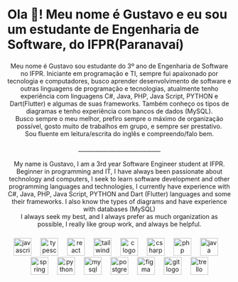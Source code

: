 <h1 align="left">Ola 👋! Meu nome é Gustavo e eu sou um estudante de Engenharia de Software, do IFPR(Paranavaí)</h1>

###

<p align="center">Meu nome é Gustavo sou estudante do 3º ano de Engenharia de Software no IFPR. Iniciante em programação e TI, sempre fui apaixonado por tecnologia e computadores, busco aprender desenvolvimento de software e outras linguagens de programação e tecnologias, atualmente tenho experiência com linguagens C#, Java, PHP, Java Script, PYTHON e Dart(Flutter) e algumas de suas frameworks. Também conheço os tipos de diagramas e tenho experiência com bancos de dados (MySQL).<br>Busco sempre o meu melhor, prefiro sempre o máximo de organização possível, gosto muito de trabalhos em grupo, e sempre ser prestativo.<br>Sou fluente em leitura/escrita do inglês e compreendo/falo bem.<br><br>_____________________________<br><br>My name is Gustavo, I am a 3rd year Software Engineer student at IFPR. Beginner in programming and IT, I have always been passionate about technology and computers, I seek to learn software development and other programming languages ​​and technologies, I currently have experience with C#, Java, PHP, Java Script, PYTHON and Dart (Flutter) languages ​​and some their frameworks. I also know the types of diagrams and have experience with databases (MySQL)<br>I always seek my best, and I always prefer as much organization as possible, I really like group work, and always be helpful.</p>

###

<div align="center">
  <img src="https://cdn.jsdelivr.net/gh/devicons/devicon/icons/javascript/javascript-original.svg" height="40" alt="javascript logo"  />
  <img width="12" />
  <img src="https://cdn.jsdelivr.net/gh/devicons/devicon/icons/typescript/typescript-original.svg" height="40" alt="typescript logo"  />
  <img width="12" />
  <img src="https://cdn.jsdelivr.net/gh/devicons/devicon/icons/react/react-original.svg" height="40" alt="react logo"  />
  <img width="12" />
  <img src="https://cdn.jsdelivr.net/gh/devicons/devicon/icons/tailwindcss/tailwindcss-original-wordmark.svg" height="40" alt="tailwindcss logo"  />
  <img width="12" />
  <img src="https://cdn.jsdelivr.net/gh/devicons/devicon/icons/c/c-original.svg" height="40" alt="c logo"  />
  <img width="12" />
  <img src="https://cdn.jsdelivr.net/gh/devicons/devicon/icons/csharp/csharp-original.svg" height="40" alt="csharp logo"  />
  <img width="12" />
  <img src="https://cdn.jsdelivr.net/gh/devicons/devicon/icons/php/php-original.svg" height="40" alt="php logo"  />
  <img width="12" />
  <img src="https://cdn.jsdelivr.net/gh/devicons/devicon/icons/java/java-original.svg" height="40" alt="java logo"  />
  <img width="12" />
  <img src="https://cdn.jsdelivr.net/gh/devicons/devicon/icons/spring/spring-original.svg" height="40" alt="spring logo"  />
  <img width="12" />
  <img src="https://cdn.jsdelivr.net/gh/devicons/devicon/icons/python/python-original.svg" height="40" alt="python logo"  />
  <img width="12" />
  <img src="https://cdn.jsdelivr.net/gh/devicons/devicon/icons/mysql/mysql-original.svg" height="40" alt="mysql logo"  />
  <img width="12" />
  <img src="https://cdn.jsdelivr.net/gh/devicons/devicon/icons/postgresql/postgresql-original.svg" height="40" alt="postgresql logo"  />
  <img width="12" />
  <img src="https://cdn.jsdelivr.net/gh/devicons/devicon/icons/figma/figma-original.svg" height="40" alt="figma logo"  />
  <img width="12" />
  <img src="https://cdn.jsdelivr.net/gh/devicons/devicon/icons/git/git-original.svg" height="40" alt="git logo"  />
  <img width="12" />
  <img src="https://cdn.jsdelivr.net/gh/devicons/devicon/icons/trello/trello-plain.svg" height="40" alt="trello logo"  />
</div>

###

